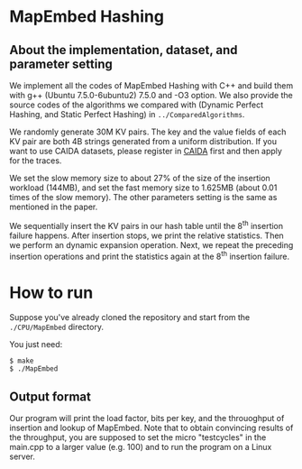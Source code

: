# MapEmbed Hashing



## About the implementation, dataset, and parameter setting

We implement all the codes of MapEmbed Hashing with C++ and build them with g++ (Ubuntu 7.5.0-6ubuntu2) 7.5.0 and -O3 option. We also provide the source codes of the algorithms we compared with (Dynamic Perfect Hashing, and Static Perfect Hashing) in `../ComparedAlgorithms`.

We randomly generate 30M KV pairs. The key and the value fields of each KV pair are both 4B strings generated from a uniform distribution. 
If you want to use CAIDA datasets, please register in [CAIDA](http://www.caida.org/home/) first and then apply for the traces.

We set the slow memory size to about 27% of the size of the insertion workload (144MB), and set the fast memory size to 1.625MB (about 0.01 times of the slow memory). The other parameters setting is the same as mentioned in the paper. 

We sequentially insert the KV pairs in our hash table until the 8<sup>th</sup> insertion failure happens. After insertion stops, we print the relative statistics. Then we perform an dynamic expansion operation. Next, we repeat the preceding insertion operations and print the statistics again at the 8<sup>th</sup> insertion failure. 


# How to run

Suppose you've already cloned the repository and start from the `./CPU/MapEmbed` directory.

You just need:

	$ make
	$ ./MapEmbed


## Output format

Our program will print the load factor, bits per key, and the throuoghput of insertion and lookup of MapEmbed. 
Note that to obtain convincing results of the throughput, you are supposed to set the micro "testcycles" in the main.cpp to a larger value (e.g. 100) and to run the program on a Linux server.